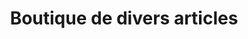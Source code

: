---
title: "Boutique de divers articles"
url: /mamou/boutique-de-divers-articles/
shop: commodité
---